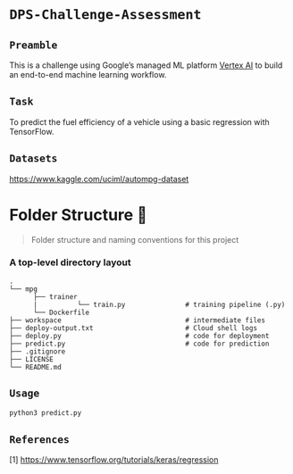 # `DPS-Challenge-Assessment`

## `Preamble`

This is a challenge using Google’s managed ML platform [Vertex AI](https://codelabs.developers.google.com/codelabs/vertex-ai-custom-models#0) to build an end-to-end machine learning workflow.

## `Task`

 To predict the fuel efficiency of a vehicle using a basic regression with TensorFlow.

## `Datasets`

<https://www.kaggle.com/uciml/autompg-dataset>

Folder Structure :open_file_folder:
============================

> Folder structure and naming conventions for this project

### A top-level directory layout

    .
    └── mpg
          ├── trainer
          |          └── train.py               # training pipeline (.py)
          └── Dockerfile                        
    ├── workspace                               # intermediate files                                
    ├── deploy-output.txt                       # Cloud shell logs
    ├── deploy.py                               # code for deployment             
    ├── predict.py                              # code for prediction             
    ├── .gitignore
    ├── LICENSE
    └── README.md

## `Usage`

```python
python3 predict.py
```

## `References`

[1] <https://www.tensorflow.org/tutorials/keras/regression>
